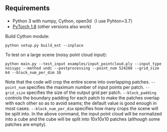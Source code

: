 
## Requirements
- Python 3 with numpy, Cython, open3d（I use Pyhton=3.7）
- [PyTorch 1.8](https://pytorch.org/get-started/locally/) (other versions also work)

Build Cython module:
```
python setup.py build_ext --inplace
```

To test on a large scene (noisy point cloud input):
```
python main.py --test_input examples/input_pointcloud.ply --input_type noisypc --method undc --postprocessing --point_num 524288 --grid_size 64 --block_num_per_dim 10
```
Note that the code will crop the entire scene into overlapping patches.
 ```--point_num``` specifies the maximum number of input points per patch. 
 ```--grid_size``` specifies the size of the output grid per patch. 
 ```--block_padding``` controls the boundary padding for each patch to make the patches overlap with each other so as to avoid seams; the default value is good enough in most cases. 
 ```--block_num_per_dim``` specifies how many crops the scene will be split into. In the above command, the input point cloud will be normalized into a cube and the cube will be split into 10x10x10 patches (although some patches are empty).